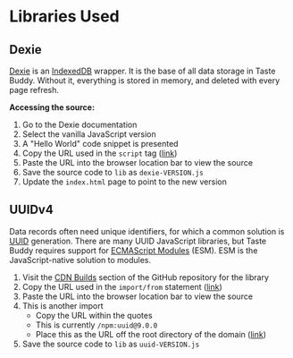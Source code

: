 # Libraries Used

## Dexie

[Dexie](https://dexie.org/) is an [IndexedDB](https://developer.mozilla.org/en-US/docs/Web/API/IndexedDB_API) wrapper. It is the base of all data storage in Taste Buddy. Without it, everything is stored in memory, and deleted with every page refresh.

**Accessing the source:**

1. Go to the Dexie documentation
2. Select the vanilla JavaScript version
3. A "Hello World" code snippet is presented
4. Copy the URL used in the `script` tag ([link](https://unpkg.com/dexie/dist/dexie.js))
5. Paste the URL into the browser location bar to view the source
6. Save the source code to `lib` as `dexie-VERSION.js`
7. Update the `index.html` page to point to the new version

## UUIDv4

Data records often need unique identifiers, for which a common solution is [UUID](https://en.wikipedia.org/wiki/Universally_unique_identifier) generation. There are many UUID JavaScript libraries, but Taste Buddy requires support for [ECMAScript Modules](https://hospodarets.com/native-ecmascript-modules-the-first-overview) (ESM). ESM is the JavaScript-native solution to modules.

1. Visit the [CDN Builds](https://github.com/uuidjs/uuid#cdn-builds) section of the GitHub repository for the library
2. Copy the URL used in the `import/from` statement ([link](https://jspm.dev/uuid))
3. Paste the URL into the browser location bar to view the source
4. This is another import
    - Copy the URL within the quotes
    - This is currently `/npm:uuid@9.0.0`
    - Place this as the URL off the root directory of the domain ([link](https://jspm.dev/npm:uuid@9.0.0))
5. Save the source code to `lib` as `uuid-VERSION.js`
